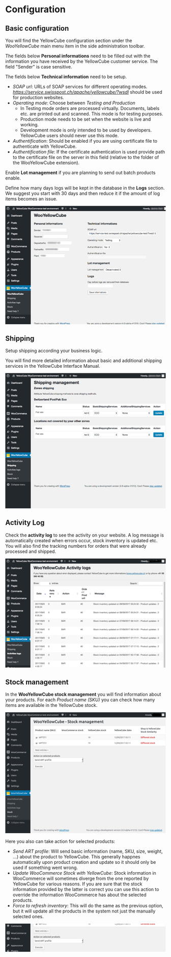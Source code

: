 # Configuration

## Basic configuration

You will find the YellowCube configuration section under the *WooYellowCube* main menu item in the side administration toolbar.

The fields below **Personal informations** need to be filled out with the information you have received by the YellowCube customer service. The field "Sender" is case sensitive.

The fields below **Technical information** need to be setup.

* *SOAP url*: URLs of SOAP services for different operating modes. *https://service.swisspost.ch/apache/yellowcube/?wsdl* should
  be used for production websites.
* *Operating mode*: Choose between _Testing and Production_
  * In Testing mode orders are processed virtually. Documents, labels etc. are printed out and scanned. This mode is for testing purposes.
  * Production mode needs to be set when the website is live and working.
  * Development mode is only intended to be used by developers. YellowCube users should never use this mode.
* *Authentification*: Should be enabled if you are using certificate file to authenticate with YellowCube.
* *Authentification file*: If the certificate authentication is used provide path to the certificate file on the
  server in this field (relative to the folder of the WooYellowCube extension).

Enable **Lot management** if you are planning to send out batch products enable.

Define how many days logs will be kept in the database in the **Logs** section. We suggest you start with 30 days and then reduce it if the amount of log items becomes an issue.

![](/assets/Informations.png)

## Shipping

Setup shipping according your business logic.

You will find more detailed information about basic and additional shipping services in the YellowCube Interface Manual.

![](/assets/Shipping.png)

## Activity Log

Check the **activity log** to see the activity on your website. A log message is automatically created when errors occur, stock inventory is updated etc. You will also find the tracking numbers for
orders that were already processed and shipped.

![](/assets/Activity_Log.png)

## Stock management

In the **WooYellowCube stock management** you will find information about your products. For each _Product name \(SKU\)_ you can check how many items are available in the YellowCube stock.

![](/assets/Stock_management_top.png)

Here you also can take action for selected products:

* *Send ART profile*: Will send basic information (name, SKU, size, weight, ...) about the product to YellowCube. This generally happnes automatically upon product creation and
  update so it should only be used if something went wrong.
* *Update WooCommerce Stock with YellowCube*: Stock information in WooCommerce will sometimes diverge from the one reported by YellowCube for various reasons. If you are sure that
  the stock information provided by the latter is correct you can use this action to override the information WooCommerce has about the selected products.
* *Force to refresh inventory*: This will do the same as the previous option, but it will update all the products in the system not just the manually selected ones.

![](/assets/Stock_management.png)


